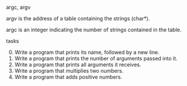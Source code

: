 argc, argv

argv is the address of a table containing the strings (char*).

argc is an integer indicating the number of strings contained in the table.

tasks

0. Write a program that prints its name, followed by a new line.
1. Write a program that prints the number of arguments passed into it.
2. Write a program that prints all arguments it receives.
3. Write a program that multiplies two numbers.
4. Write a program that adds positive numbers.

